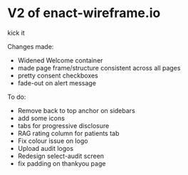 # V2 of enact-wireframe.io

kick it

Changes made:
- Widened Welcome container 
- made page frame/structure consistent across all pages
- pretty consent checkboxes
- fade-out on alert message

To do:
- Remove back to top anchor on sidebars
- add some icons
- tabs for progressive disclosure
- RAG rating column for patients tab
- Fix colour issue on logo
- Upload audit logos
- Redesign select-audit screen
- fix padding on thankyou page

